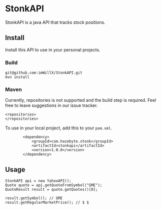 # StonkAPI

StonkAPI is a java API that tracks stock positions.

## Install

Install this API to use in your personal projects.

### Build

```
git@github.com:imWillX/StonkAPI.git
mvn install
```

### Maven

Currently, repositories is not supported and the build step is required.
Feel free to leave suggestions in our issue tracker.

```
<repositories>
</repositories>
```

To use in your local project, add this to your `pom.xml`.

```
        <dependency>
            <groupId>com.hazebyte.stonk</groupId>
            <artifactId>stonkapi</artifactId>
            <version>1.0.0</version>
        </dependency>
```

## Usage

```
StonkAPI api = new YahooAPI();
Quote quote = api.getQuoteFromSymbol("GME");
QuoteResult result = quote.getQuotes()[0];

result.getSymbol(); // GME
result.getRegularMarketPrice(); // $ $
```